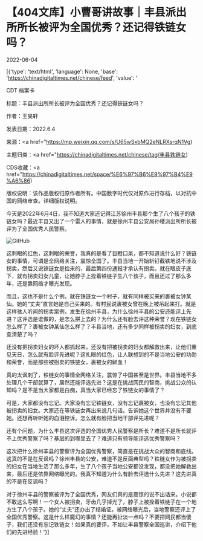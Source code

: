 # 【404文库】小曹哥讲故事｜丰县派出所所长被评为全国优秀？还记得铁链女吗？

2022-06-04

[{'type': 'text/html', 'language': None, 'base': 'https://chinadigitaltimes.net/chinese/feed', 'value': '













CDT 档案卡

标题：丰县派出所所长被评为全国优秀？还记得铁链女吗？

作者：王昊轩

发表日期：2022.6.4

来源：<a href="https://mp.weixin.qq.com/s/U65wSxbMQ2eNLRXsrqN1Vg)

主题归类：<a href="https://chinadigitaltimes.net/chinese/tag/丰县铁链女)

CDS收藏：<a href="https://chinadigitaltimes.net/space/%E6%97%B6%E9%97%B4%E9%A6%86)

版权说明：该作品版权归原作者所有。中国数字时代仅对原作进行存档，以对抗中国的网络审查。详细版权说明。





今天是2022年6月4日，我不知道大家还记得江苏徐州丰县那个生了八个孩子的铁链女吗？最近丰县又出了一个雷人的事情，就是徐州丰县公安局孙楼派出所所长被评为了全国优秀人民警察。

![GitHub](https://chinadigitaltimes.net/chinese/files/2022/06/post-682633-629c2ecfce800.png)

这刺眼的红色，这刺眼的荣誉，我真的是看了目瞪口呆，都不知道说什么好？铁链女的事情，可谓是全网络关注，震惊全国了。丰县当地一开始斩钉截铁地说不涉及拐卖，然后又说铁链女是捡来的，最后第四份通报才承认有拐卖。就在眼皮子底下，就有拐卖妇女儿童，让她脖子上拴着铁链子生八个孩子，而且还过了那么多年，还是靠网络才曝光发现。

而且，这也不是什么个例，就在铁链女一个村子，就有同样被买来的裹被女钟某仙。她的“丈夫”直言她是自己买来的。有村民说裹被女曾在晚上被吊起来打。就是这样骇人听闻的拐卖案例，发生在徐州丰县，为什么徐州丰县的公安还能评上先进？这评选是谁做的，是怎么拼上去的？为什么还有脸去评这种荣誉？现在铁链女怎么样了？裹被女钟某仙怎么样了？丰县当地，还有多少同样被拐卖的妇女，到底查清楚了吗？

还没有把拐卖妇女的坏人都抓起来，还没有把被拐卖的妇女都解救出来，让他们重见天日，怎么就有脸评先进呢？这扎眼的红色，让人联想到的不是当地公安的功勋和荣誉，而是那些被拐卖的铁链女，裹被女的鲜血！

真的太讽刺了，铁链女的事情全网络关注，震惊了中国甚至是世界。丰县当地不多处理几个干部就算了，居然还能评选先进？这是在挑战网民的智商，挑战公众的认知吗？是不是当大家都是白痴，真当大家已经忘了铁链女的事情了？

可是，大家都没有忘记。大家没有忘记铁链女，没有忘记裹被女，也没有忘记其他被拐卖的妇女。大家还在等铁链女再出来说几句话。告诉她这个世界并没有不要她。还想再听听她的血泪控诉。怎么就有脸把当地干部评先进呢？

还有个问题，为什么丰县这次评选的全国优秀人民警察是所长？难道不是所长就评不上优秀警察了吗？基层的到哪里去了？难道只有领导能评选优秀警察吗？

这次把什么徐州丰县的警察评为全国优秀警察，简直是在挑战大众的智商和底线。这真的不是在反讽吗？徐州丰县的公安，难道不是反面典型吗？铁链女作为被拐卖的妇女在当地生活了那么多年，生了八个孩子当地公安都没发现，都没把她解救出来，最后还是依靠网络曝光的。我真不知道为什么有脸去评选什么先进？这先进真的不是在反讽吗？

对于徐州丰县的警察被评为了全国优秀，网友们真的是震惊的说不出话来。小说都不敢这么写啊！一个女人被拐卖，牙齿几乎掉光了，脖子上被拴着铁链子在一个地方生了八个孩子。她的“丈夫”还办出了结婚证。被网络曝光后，当地警察还评上了全国优秀警察。这是什么样魔幻的事情？还能再扯淡一点吗？不要把网民都当傻子，我们还没有忘记铁链女！如果真的要评，不如让丰县警察全国巡讲，介绍下他们的先进经验！'}]